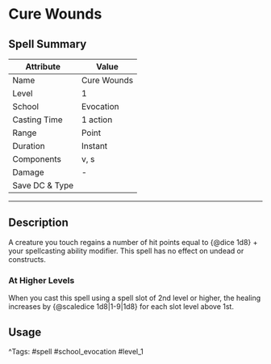 # Cure Wounds

## Spell Summary

| Attribute        | Value                  |
|------------------|------------------------|
| Name             | Cure Wounds                 |
| Level            | 1                |
| School           | Evocation          |
| Casting Time     | 1 action              |
| Range            | Point            |
| Duration         | Instant             |
| Components       | v, s             |
| Damage           | -               |
| Save DC & Type   |              |

---

## Description

A creature you touch regains a number of hit points equal to {@dice 1d8} + your spellcasting ability modifier. This spell has no effect on undead or constructs.

### At Higher Levels
When you cast this spell using a spell slot of 2nd level or higher, the healing increases by {@scaledice 1d8|1-9|1d8} for each slot level above 1st.

## Usage


^Tags: #spell #school_evocation #level_1